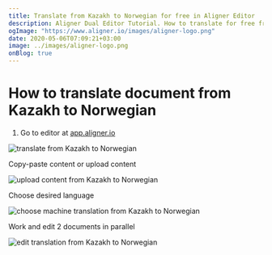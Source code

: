 ```yaml
---
title: Translate from Kazakh to Norwegian for free in Aligner Editor
description: Aligner Dual Editor Tutorial. How to translate for free from Kazakh to Norwegian. Aligner is multilingual document management platform. 
ogImage: "https://www.aligner.io/images/aligner-logo.png"
date: 2020-05-06T07:09:21+03:00
image: ../images/aligner-logo.png
onBlog: true
---
```


# How to translate document from Kazakh to Norwegian

1. Go to editor at [app.aligner.io](https://app.aligner.io "Aligner App web page")

![translate from Kazakh to Norwegian](../aligner-blank-editor.png "translate from Kazakh to Norwegian")

Copy-paste content or upload content

![upload content from Kazakh to Norwegian](../aligner-uploaded-document.png "upload content from Kazakh to Norwegian")

Choose desired language

![choose machine translation from Kazakh to Norwegian](../aligner-language-dropdown.png "choose machine translation from Kazakh to Norwegian")

Work and edit 2 documents in parallel

![edit translation from Kazakh to Norwegian](../aligner-double-sitded-editor.png "edit translation from Kazakh to Norwegian")

